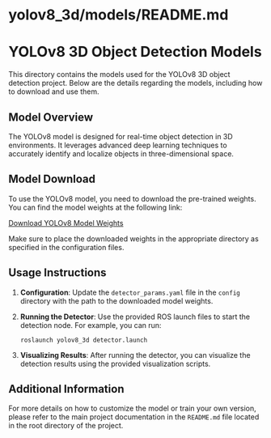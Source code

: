 # yolov8_3d/models/README.md

# YOLOv8 3D Object Detection Models

This directory contains the models used for the YOLOv8 3D object detection project. Below are the details regarding the models, including how to download and use them.

## Model Overview

The YOLOv8 model is designed for real-time object detection in 3D environments. It leverages advanced deep learning techniques to accurately identify and localize objects in three-dimensional space.

## Model Download

To use the YOLOv8 model, you need to download the pre-trained weights. You can find the model weights at the following link:

[Download YOLOv8 Model Weights](https://example.com/yolov8_weights)

Make sure to place the downloaded weights in the appropriate directory as specified in the configuration files.

## Usage Instructions

1. **Configuration**: Update the `detector_params.yaml` file in the `config` directory with the path to the downloaded model weights.

2. **Running the Detector**: Use the provided ROS launch files to start the detection node. For example, you can run:

   ```
   roslaunch yolov8_3d detector.launch
   ```

3. **Visualizing Results**: After running the detector, you can visualize the detection results using the provided visualization scripts.

## Additional Information

For more details on how to customize the model or train your own version, please refer to the main project documentation in the `README.md` file located in the root directory of the project.